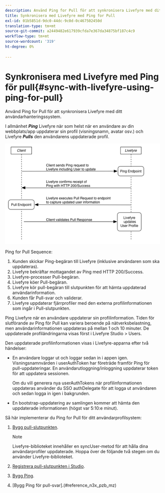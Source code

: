 ```yaml
---
description: Använd Ping for Pull för att synkronisera Livefyre med ditt användarhanteringssystem.
title: Synkronisera med Livefyre med Ping for Pull
exl-id: 01b5851d-9dc0-44dc-9c0d-0c467502450d
translation-type: tm+mt
source-git-commit: a2449482e617939cfda7e367da34875bf187c4c9
workflow-type: tm+mt
source-wordcount: '319'
ht-degree: 0%

---
```


# Synkronisera med Livefyre med Ping för pull{#sync-with-livefyre-using-ping-for-pull}

Använd Ping for Pull för att synkronisera Livefyre med ditt användarhanteringssystem.

I allmänhet ***Ping*** Livefyre när som helst när en användare av din webbplats/app uppdaterar sin profil (visningsnamn, avatar osv.) och Livefyre ***Pulls*** den användarens uppdaterade profil.

![](assets/Ping-for-Pull.png)

Ping for Pull Sequence:

1. Kunden skickar Ping-begäran till Livefyre (inklusive användaren som ska uppdateras).
1. Livefyre bekräftar mottagandet av Ping med HTTP 200/Success.
1. Livefyre-processer Pull-begäran.
1. Livefyre köer Pull-begäran.
1. Livefyre kör pull-begäran till slutpunkten för att hämta uppdaterad användarinformation.
1. Kunden får Pull-svar och validerar.
1. Livefyre uppdaterar fjärrprofiler med den externa profilinformationen som ingår i Pull-slutpunkten.

Ping Livefyre när en användare uppdaterar sin profilinformation. Tiden för slutförande av Ping för Pull kan variera beroende på nätverksbelastning, men användarinformationen uppdateras på mellan 1 och 10 minuter. De uppdaterade profiländringarna visas först i Livefyre Studio > Users.

Den uppdaterade profilinformationen visas i Livefyre-apparna efter två händelser:

* En användare loggar ut och loggar sedan in i appen igen. Visningsnamnvärden i userAuthToken har företräde framför Ping för pull-uppdateringar. En användarutloggning/inloggning uppdaterar token för att uppdatera sessionen.

   Om du vill generera nya userAuthTokens när profilinformationen uppdateras använder du SSO authDelegate för att logga ut användaren och sedan logga in igen i bakgrunden.

* En bootstrap-uppdatering av samlingen kommer att hämta den uppdaterade informationen (högst var 5:10:e minut).

Så här implementerar du Ping for Pull för ditt användarprofilsystem:

1. [Bygg pull-slutpunkten](#t_build_the_pull_endpoint).

   >[!NOTE]
   >
   >Livefyre-biblioteket innehåller en syncUser-metod för att hålla dina användarprofiler uppdaterade. Hoppa över de följande två stegen om du använder Livefyre-biblioteket.

1. [Registrera pull-slutpunkten i Studio](#register_the_endpoint_with_studio).
1. [Bygg Ping](#t_build_the_ping).
1. [Bygg Ping för pull-svar].(#reference_n3x_pzb_mz)
